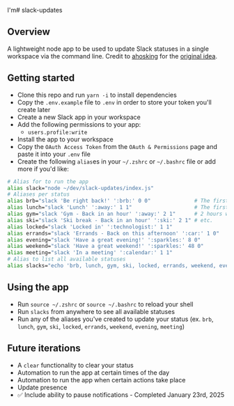 I'm# slack-updates

## Overview

A lightweight node app to be used to update Slack statuses in a single workspace via the command line. Credit to [ahosking](https://github.com/ahosking) for the [original idea](https://github.com/ahosking/slack-status_updates).

## Getting started

- Clone this repo and run `yarn -i` to install dependencies
- Copy the `.env.example` file to `.env` in order to store your token you'll create later
- Create a new Slack app in your workspace
- Add the following permissions to your app:
  - `users.profile:write`
- Install the app to your workspace
- Copy the `OAuth Access Token` from the `OAuth & Permissions` page and paste it into your `.env` file
- Create the following `alias`es in your `~/.zshrc` or `~/.bashrc` file or add more if you'd like:

```bash
# Alias for to run the app
alias slack="node ~/dev/slack-updates/index.js"
# Aliases per status
alias brb="slack 'Be right back!' ':brb:' 0 0"              # The first 0 defaults to a status that will not expire - The second 0 ensures do not disturb is not enabled
alias lunch="slack 'Lunch' ':away:' 1 1"                    # The first 1 is the number of hours the status will last - The second 1 enables do not disturb
alias gym="slack 'Gym - Back in an hour' ':away:' 2 1"      # 2 hours with do not disturb enabled
alias ski="slack 'Ski break - Back in an hour' ':ski:' 2 1" # etc.
alias locked="slack 'Locked in' ':technologist:' 1 1"
alias errands="slack 'Errands - Back on this afternoon' ':car:' 1 0"
alias evening="slack 'Have a great evening!' ':sparkles:' 8 0"
alias weekend="slack 'Have a great weekend!' ':sparkles:' 48 0"
alias meeting="slack 'In a meeting' ':calendar:' 1 1"
# Alias to list all available statuses
alias slacks="echo 'brb, lunch, gym, ski, locked, errands, weekend, evening, meeting'"
```

## Using the app

- Run `source ~/.zshrc` or `source ~/.bashrc` to reload your shell
- Run `slacks` from anywhere to see all available statuses
- Run any of the aliases you've created to update your status
  (ex. `brb`, `lunch`, `gym`, `ski`, `locked`, `errands`, `weekend`, `evening`, `meeting`)

## Future iterations

- A `clear` functionality to clear your status
- Automation to run the app at certain times of the day
- Automation to run the app when certain actions take place
- Update presence
- ✅ Include ability to pause notifications - Completed January 23rd, 2025
